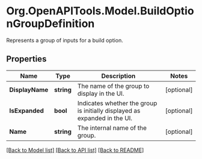 # Org.OpenAPITools.Model.BuildOptionGroupDefinition
Represents a group of inputs for a build option.

## Properties

Name | Type | Description | Notes
------------ | ------------- | ------------- | -------------
**DisplayName** | **string** | The name of the group to display in the UI. | [optional] 
**IsExpanded** | **bool** | Indicates whether the group is initially displayed as expanded in the UI. | [optional] 
**Name** | **string** | The internal name of the group. | [optional] 

[[Back to Model list]](../README.md#documentation-for-models) [[Back to API list]](../README.md#documentation-for-api-endpoints) [[Back to README]](../README.md)

